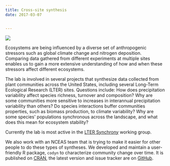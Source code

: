 ```yaml
---
title: Cross-site synthesis
date: 2017-03-07


---
```


<image thumb="_tn" src="/img/LTER.jpg"/>

<!--more-->


Ecosystems are being influenced by a diverse set of anthropogenic stressors such as global climate change and nitrogen deposition. Comparing data gathered from different experiments at multiple sites enables us to gain a more extensive understanding of how and when these stressors affect different ecosystems.

The lab is involved in several projects that synthesize data collected from plant communities across the United States, including several Long-Term Ecological Research (LTER) sites. Questions include: How does precipitation variability affect species richness, turnover and composition? Why are some communities more sensitive to increases in interannual precipitation variability than others? Do species interactions buffer communities properties, such as biomass production, to climate variability? Why are some species' populations synchronous across the landscape, and what does this mean for ecosystem stability? 

Currently the lab is most active in the [LTER Synchrony]( https://www.nceas.ucsb.edu/featured/hallett) working group. 

We also work with an NCEAS team that is trying to make it easier for other people to do these types of syntheses. We developed and maintain a user-friendly R package, `codyn` to characterize community change over time. It is published on [CRAN](https://cran.r-project.org/web/packages/codyn/index.html), the latest version and issue tracker are on [GitHub](https://github.com/NCEAS/codyn). 